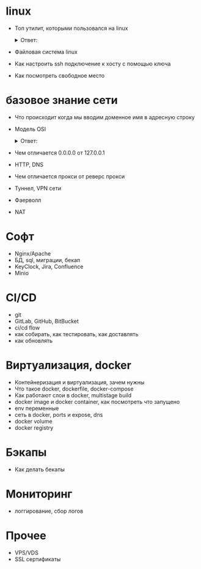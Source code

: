 # linux

- Топ утилит, которыми пользовался на linux

  <details>
  <summary>Ответ:</summary>

  ```
  ls
  cd
  cat
  tail
  grep
  nano
  htop
  sudo
  ```

  </details>

- Файловая система linux
- Как настроить ssh подключение к хосту с помощью ключа
- Как посмотреть свободное место


# базовое знание сети

- Что происходит когда мы вводим доменное имя в адресную строку
- Модель OSI

  <details>
  <summary>Ответ:</summary>

  ```
  7. Прикладной (application)	Доступ к сетевым службам	HTTP, FTP, POP3, SMTP, WebSocket
  6. Представления (presentation)	Представление и шифрование данных	ASCII, EBCDIC, SSL, gzip
  5. Сеансовый (session)	Управление сеансом связи	RPC, PAP, L2TP, gRPC
  4. Транспортный (transport)	Прямая связь между конечными пунктами и надёжность	TCP, UDP, SCTP, Порты
  3. Сетевой (network)	Определение маршрута и логическая адресация	IPv4, IPv6, IPsec, AppleTalk, ICMP
  2. Канальный (data link)	Физическая адресация	PPP, IEEE 802.22, Ethernet, DSL, ARP
  1. Физический (physical)	Работа со средой передачи, сигналами и двоичными данными	витая пара», коаксиальный, оптоволоконный), радиоканал
  ```

  </details>

- Чем отличается 0.0.0.0 от 127.0.0.1
- HTTP, DNS
- Чем отличается прокси от реверс прокси
- Туннел, VPN сети
- Фаерволл
- NAT

# Софт

- Nginx/Apache
- БД, sql, миграции, бекап
- KeyClock, Jira, Confluence
- Minio

# CI/CD

- git
- GitLab, GitHub, BitBucket
- ci/cd flow
- как собирать, как тестировать, как доставлять
- как обновлять

# Виртуализация, docker

- Контейнеризация и виртуализация, зачем нужны
- Что такое docker, dockerfile, docker-compose
- Как работают слои в docker, multistage build
- docker image и docker container, как посмотреть что запущено
- env переменные
- сеть в docker, ports и expose, dns
- docker volume
- docker registry

# Бэкапы

- Как делать бекапы

# Мониторинг

- логгирование, сбор логов

# Прочее

- VPS/VDS
- SSL сертификаты